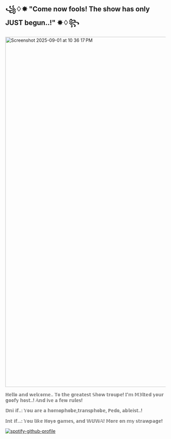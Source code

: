 ## ꧁♢✸ "Come now fools! The show has only JUST begun..!" ✸♢꧂

<img width="999" height="1100" alt="Screenshot 2025-09-01 at 10 36 17 PM" src="https://github.com/user-attachments/assets/f5680741-9e18-49ea-ba70-bae80e98c4e7" />

ℍ𝕖𝕝𝕝𝕠 𝕒𝕟𝕕 𝕨𝕖𝕝𝕔𝕠𝕞𝕖.. 𝕋𝕠 𝕥𝕙𝕖 𝕘𝕣𝕖𝕒𝕥𝕖𝕤𝕥 𝕊𝕙𝕠𝕨 𝕥𝕣𝕠𝕦𝕡𝕖!
𝕀'𝕞 𝕄𝟛𝕝𝕥𝕖𝕕 𝕪𝕠𝕦𝕣 𝕘𝕠𝕠𝕗𝕪 𝕙𝕠𝕤𝕥..! 𝔸𝕟𝕕 𝕚𝕧𝕖 𝕒 𝕗𝕖𝕨 𝕣𝕦𝕝𝕖𝕤!

𝔻𝕟𝕚 𝕚𝕗..: 𝕐𝕠𝕦 𝕒𝕣𝕖 𝕒 𝕙𝕠𝕞𝕠𝕡𝕙𝕠𝕓𝕖,𝕥𝕣𝕒𝕟𝕤𝕡𝕙𝕠𝕓𝕖, ℙ𝕖𝕕𝕠, 𝕒𝕓𝕝𝕖𝕚𝕤𝕥..! 

𝕀𝕟𝕥 𝕚𝕗...: 𝕐𝕠𝕦 𝕝𝕚𝕜𝕖 ℍ𝕠𝕪𝕠 𝕘𝕒𝕞𝕖𝕤, 𝕒𝕟𝕕 𝕎𝕌𝕎𝔸! 
𝕄𝕠𝕣𝕖 𝕠𝕟 𝕞𝕪 𝕤𝕥𝕣𝕒𝕨𝕡𝕒𝕘𝕖! 

[![spotify-github-profile](https://spotify-github-profile.kittinanx.com/api/view?uid=31mya65ojdhhiwmxd3pyjvafr754&cover_image=true&theme=default&show_offline=false&background_color=121212&interchange=false)](https://github.com/kittinan/spotify-github-profile)




